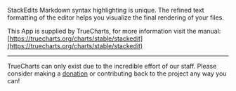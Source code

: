 StackEdits Markdown syntax highlighting is unique. The refined text formatting of the editor helps you visualize the final rendering of your files.

This App is supplied by TrueCharts, for more information visit the manual: [https://truecharts.org/charts/stable/stackedit](https://truecharts.org/charts/stable/stackedit)

---

TrueCharts can only exist due to the incredible effort of our staff.
Please consider making a [donation](https://truecharts.org/sponsor) or contributing back to the project any way you can!
